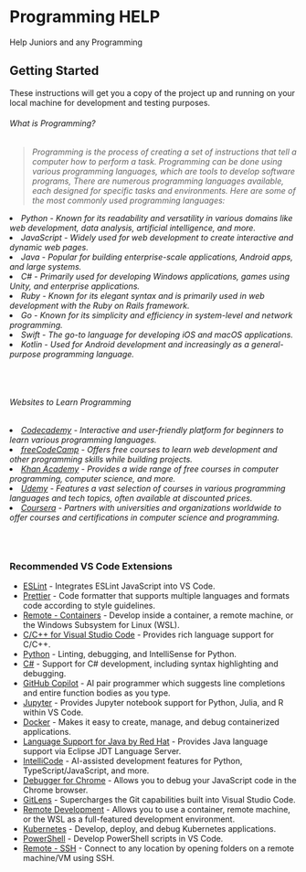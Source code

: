 # Programming HELP
Help Juniors and any Programming
## Getting Started
These instructions will get you a copy of the project up and running on your local machine for development and testing purposes.


<h6>What is Programming?<h6/>

  > Programming is the process of creating a set of instructions that tell a computer how to perform a task. Programming can be done using various programming languages, which are tools to develop software programs, There are numerous programming languages available, each designed for specific tasks and environments. Here are some of the most commonly used programming languages:

  <li>Python - Known for its readability and versatility in various domains like web development, data analysis, artificial intelligence, and more.</li>
  <li>JavaScript - Widely used for web development to create interactive and dynamic web pages.</li>
  <li>Java - Popular for building enterprise-scale applications, Android apps, and large systems.</li>
  <li>C# - Primarily used for developing Windows applications, games using Unity, and enterprise applications.</li>
  <li>Ruby - Known for its elegant syntax and is primarily used in web development with the Ruby on Rails framework.</li>
  <li>Go - Known for its simplicity and efficiency in system-level and network programming.</li>
  <li>Swift - The go-to language for developing iOS and macOS applications.</li>
  <li>Kotlin - Used for Android development and increasingly as a general-purpose programming language.</li>
<br/>
<br/>
<h6>Websites to Learn Programming<h6/>
<li><a href="https://www.codecademy.com" className="text-blue-400 underline">Codecademy</a> - Interactive and user-friendly platform for beginners to learn various programming languages.</li>
<li><a href="https://www.freecodecamp.org" className="text-blue-400 underline">freeCodeCamp</a> - Offers free courses to learn web development and other programming skills while building projects.</li>
<li><a href="https://www.khanacademy.org" className="text-blue-400 underline">Khan Academy</a> - Provides a wide range of free courses in computer programming, computer science, and more.</li>
<li><a href="https://www.udemy.com" className="text-blue-400 underline">Udemy</a> - Features a vast selection of courses in various programming languages and tech topics, often available at discounted prices.</li>
<li><a href="https://www.coursera.org" className="text-blue-400 underline">Coursera</a> - Partners with universities and organizations worldwide to offer courses and certifications in computer science and programming.</li>





<br/>
<br/>

### Recommended VS Code Extensions

- [ESLint](https://marketplace.visualstudio.com/items?itemName=dbaeumer.vscode-eslint) - Integrates ESLint JavaScript into VS Code.
- [Prettier](https://marketplace.visualstudio.com/items?itemName=esbenp.prettier-vscode) - Code formatter that supports multiple languages and formats code according to style guidelines.
- [Remote - Containers](https://marketplace.visualstudio.com/items?itemName=ms-vscode-remote.remote-containers) - Develop inside a container, a remote machine, or the Windows Subsystem for Linux (WSL).
- [C/C++ for Visual Studio Code](https://marketplace.visualstudio.com/items?itemName=ms-vscode.cpptools) - Provides rich language support for C/C++.
- [Python](https://marketplace.visualstudio.com/items?itemName=ms-python.python) - Linting, debugging, and IntelliSense for Python.
- [C#](https://marketplace.visualstudio.com/items?itemName=ms-dotnettools.csharp) - Support for C# development, including syntax highlighting and debugging.
- [GitHub Copilot](https://marketplace.visualstudio.com/items?itemName=GitHub.copilot) - AI pair programmer which suggests line completions and entire function bodies as you type.
- [Jupyter](https://marketplace.visualstudio.com/items?itemName=ms-toolsai.jupyter) - Provides Jupyter notebook support for Python, Julia, and R within VS Code.
- [Docker](https://marketplace.visualstudio.com/items?itemName=ms-azuretools.vscode-docker) - Makes it easy to create, manage, and debug containerized applications.
- [Language Support for Java by Red Hat](https://marketplace.visualstudio.com/items?itemName=redhat.java) - Provides Java language support via Eclipse JDT Language Server.
- [IntelliCode](https://marketplace.visualstudio.com/items?itemName=VisualStudioExptTeam.vscodeintellicode) - AI-assisted development features for Python, TypeScript/JavaScript, and more.
- [Debugger for Chrome](https://marketplace.visualstudio.com/items?itemName=msjsdiag.debugger-for-chrome) - Allows you to debug your JavaScript code in the Chrome browser.
- [GitLens](https://marketplace.visualstudio.com/items?itemName=eamodio.gitlens) - Supercharges the Git capabilities built into Visual Studio Code.
- [Remote Development](https://marketplace.visualstudio.com/items?itemName=ms-vscode-remote.vscode-remote-extensionpack) - Allows you to use a container, remote machine, or the WSL as a full-featured development environment.
- [Kubernetes](https://marketplace.visualstudio.com/items?itemName=ms-kubernetes-tools.vscode-kubernetes-tools) - Develop, deploy, and debug Kubernetes applications.
- [PowerShell](https://marketplace.visualstudio.com/items?itemName=ms-vscode.powershell) - Develop PowerShell scripts in VS Code.
- [Remote - SSH](https://marketplace.visualstudio.com/items?itemName=ms-vscode-remote.remote-ssh) - Connect to any location by opening folders on a remote machine/VM using SSH.

